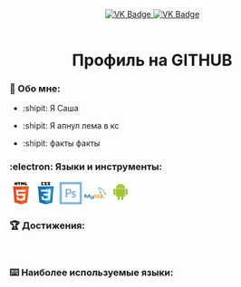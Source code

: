 <div id="badges" align ="center">
  <a href= "https://vk.com/veryblacktea">
    <img src = "https://img.shields.io/badge/VK-blue?style=for-the-badge&logo=VK&logoColor=white" alt="VK Badge"/>
  </a>

  <a href= "https://mail.google.com/mail/u/0/#inbox">
    <img src = "https://img.shields.io/badge/EMAIL-red?style=for-the-badge&logo=Gmail&logoColor=white" alt="VK Badge"/>
  </a>
</div>

<div id="view prof" align="center" >
  <img src="https://komarev.com/ghpvc/?username=forsayd&style=flat-square&color=blue" alt=""/>
</div>

<div id="hey there" align="center">
<h1> Профиль на GITHUB </h1>
</div>

### :older_man: Обо мне:

- :shipit: Я Саша

- :shipit: Я апнул лема в кс

- :shipit: факты факты

### :electron: Языки и инструменты: 
  <div>
    <img src= "https://github.com/devicons/devicon/blob/master/icons/html5/html5-original-wordmark.svg" width="40px" height="40px"/>
    <img src= "https://github.com/devicons/devicon/blob/master/icons/css3/css3-original-wordmark.svg" width="40px" height="40px"/>
    <img src= "https://github.com/devicons/devicon/blob/master/icons/photoshop/photoshop-line.svg" width="40px" height="40px"/>
    <img src= "https://github.com/devicons/devicon/blob/master/icons/mysql/mysql-original-wordmark.svg" width="40px" height="40px"/>
    <img src= "https://github.com/devicons/devicon/blob/master/icons/android/android-original-wordmark.svg" width="40px" height="40px"/>
  </div>

  ### :trophy: Достижения:

  <div>
    <img src="https://github-profile-trophy.vercel.app/?username=forsayd" alt=""/>
  </div>

  ### :keyboard: Наиболее используемые языки:

  <div>
    <img src="https://github-readme-stats.vercel.app/api/top-langs/?username=forsayd" alt=""/>
  </div>
  
  
